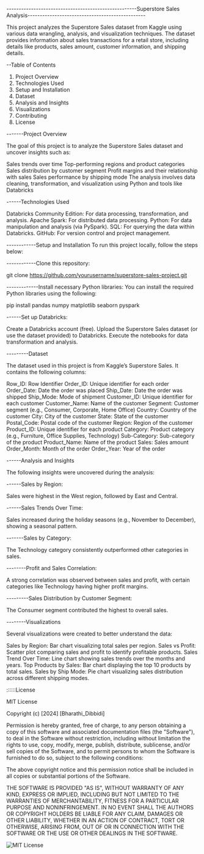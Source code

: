 -----------------------------------------------------Superstore Sales Analysis------------------------------------------------

This project analyzes the Superstore Sales dataset from Kaggle using various data wrangling, analysis, and visualization techniques. 
The dataset provides information about sales transactions for a retail store,  including details like products, sales amount, customer information, and shipping details.

--Table of Contents
   1. Project Overview
   2. Technologies Used
   3. Setup and Installation
   4. Dataset
   5. Analysis and Insights
   6. Visualizations
   7. Contributing
   8. License

-------Project Overview

The goal of this project is to analyze the Superstore Sales dataset and uncover insights such as:

 Sales trends over time
 Top-performing regions and product categories
 Sales distribution by customer segment
 Profit margins and their relationship with sales
 Sales performance by shipping mode
 The analysis involves data cleaning, transformation, and visualization using Python and tools like Databricks


 ------Technologies Used

Databricks Community Edition: For data processing, transformation, and analysis.
Apache Spark: For distributed data processing.
Python: For data manipulation and analysis (via PySpark).
SQL: For querying the data within Databricks.
GitHub: For version control and project management.


------------Setup and Installation
To run this project locally, follow the steps below:

------------Clone this repository:


git clone https://github.com/yourusername/superstore-sales-project.git

-------------Install necessary Python libraries: You can install the required Python libraries using the following:

pip install pandas numpy matplotlib seaborn pyspark

------Set up Databricks:

Create a Databricks account (free).
Upload the Superstore Sales dataset (or use the dataset provided) to Databricks.
Execute the notebooks for data transformation and analysis.

---------Dataset


The dataset used in this project is from Kaggle’s Superstore Sales. It contains the following columns:

Row_ID: Row Identifier
Order_ID: Unique identifier for each order
Order_Date: Date the order was placed
Ship_Date: Date the order was shipped
Ship_Mode: Mode of shipment
Customer_ID: Unique identifier for each customer
Customer_Name: Name of the customer
Segment: Customer segment (e.g., Consumer, Corporate, Home Office)
Country: Country of the customer
City: City of the customer
State: State of the customer
Postal_Code: Postal code of the customer
Region: Region of the customer
Product_ID: Unique identifier for each product
Category: Product category (e.g., Furniture, Office Supplies, Technology)
Sub-Category: Sub-category of the product
Product_Name: Name of the product
Sales: Sales amount
Order_Month: Month of the order
Order_Year: Year of the order



------Analysis and Insights

The following insights were uncovered during the analysis:

------Sales by Region:

Sales were highest in the West region, followed by East and Central.

------Sales Trends Over Time:

Sales increased during the holiday seasons (e.g., November to December), showing a seasonal pattern.

-------Sales by Category:

The Technology category consistently outperformed other categories in sales.

--------Profit and Sales Correlation:

A strong correlation was observed between sales and profit, with certain categories like Technology having higher profit margins.

---------Sales Distribution by Customer Segment:

The Consumer segment contributed the highest to overall sales.

--------Visualizations

Several visualizations were created to better understand the data:

Sales by Region: Bar chart visualizing total sales per region.
Sales vs Profit: Scatter plot comparing sales and profit to identify profitable products.
Sales Trend Over Time: Line chart showing sales trends over the months and years.
Top Products by Sales: Bar chart displaying the top 10 products by total sales.
Sales by Ship Mode: Pie chart visualizing sales distribution across different shipping modes.


::::::License

MIT License

Copyright (c) [2024] [Bharathi_Dibbidi]

Permission is hereby granted, free of charge, to any person obtaining a copy
of this software and associated documentation files (the "Software"), to deal
in the Software without restriction, including without limitation the rights
to use, copy, modify, merge, publish, distribute, sublicense, and/or sell
copies of the Software, and to permit persons to whom the Software is
furnished to do so, subject to the following conditions:

The above copyright notice and this permission notice shall be included in all
copies or substantial portions of the Software.

THE SOFTWARE IS PROVIDED "AS IS", WITHOUT WARRANTY OF ANY KIND, EXPRESS OR
IMPLIED, INCLUDING BUT NOT LIMITED TO THE WARRANTIES OF MERCHANTABILITY,
FITNESS FOR A PARTICULAR PURPOSE AND NONINFRINGEMENT. IN NO EVENT SHALL THE
AUTHORS OR COPYRIGHT HOLDERS BE LIABLE FOR ANY CLAIM, DAMAGES OR OTHER
LIABILITY, WHETHER IN AN ACTION OF CONTRACT, TORT OR OTHERWISE, ARISING FROM,
OUT OF OR IN CONNECTION WITH THE SOFTWARE OR THE USE OR OTHER DEALINGS IN THE
SOFTWARE.

![MIT License](https://img.shields.io/badge/License-MIT-blue.svg)




